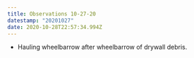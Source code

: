 ```yaml
---
title: Observations 10-27-20
datestamp: "20201027"
date: 2020-10-28T22:57:34.994Z
---
```

- Hauling wheelbarrow after wheelbarrow of drywall debris.